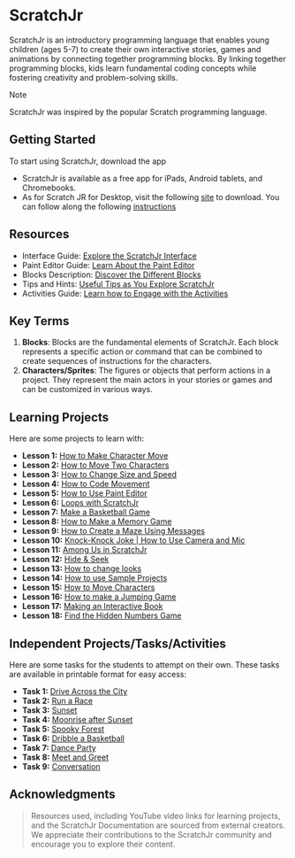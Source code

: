 # ScratchJr

ScratchJr is an introductory programming language that enables young children (ages 5-7) to create their own interactive stories, games and animations by connecting together programming blocks. By linking together programming blocks, kids learn fundamental coding concepts while fostering creativity and problem-solving skills.

> [!NOTE]
> ScratchJr was inspired by the popular Scratch programming language.

## Getting Started
To start using ScratchJr, download the app
* ScratchJr is available as a free app for iPads, Android tablets, and Chromebooks.
* As for Scratch JR for Desktop, visit the following [site](https://jfo8000.github.io/ScratchJr-Desktop/) to download. You can follow along the following [instructions](https://www.youtube.com/watch?v=Wz7LiVYL2UE)

## Resources
- Interface Guide: [Explore the ScratchJr Interface](https://scratchjr.org/learn/interface)
- Paint Editor Guide: [Learn About the Paint Editor](https://scratchjr.org/learn/paint)
- Blocks Description: [Discover the Different Blocks](https://scratchjr.org/learn/blocks)
- Tips and Hints: [Useful Tips as You Explore ScratchJr](https://scratchjr.org/learn/tips)
- Activities Guide: [Learn how to Engage with the Activities](https://www.youtube.com/watch?v=ciWPaEgscr0)

## Key Terms
1. **Blocks**: Blocks are the fundamental elements of ScratchJr. Each block represents a specific action or command that can be combined to create sequences of instructions for the characters.
2. **Characters/Sprites**: The figures or objects that perform actions in a project. They represent the main actors in your stories or games and can be customized in various ways.

## Learning Projects
Here are some projects to learn with:

* **Lesson 1:** [How to Make Character Move](https://www.youtube.com/watch?v=o5XiZpzWcNc&list=PLh-lE4JDTAZaqPLNqe4VqF4X4F5H_BLlZ&index=1)
* **Lesson 2:** [How to Move Two Characters](https://www.youtube.com/watch?v=n3crpAATPv4&list=PLh-lE4JDTAZaqPLNqe4VqF4X4F5H_BLlZ&index=2)
* **Lesson 3:** [How to Change Size and Speed](https://www.youtube.com/watch?v=iy2sB57tGHM&list=PLh-lE4JDTAZaqPLNqe4VqF4X4F5H_BLlZ&index=3)
* **Lesson 4:** [How to Code Movement](https://www.youtube.com/watch?v=X3dCPsNBing&list=PLh-lE4JDTAZaqPLNqe4VqF4X4F5H_BLlZ&index=4)
* **Lesson 5:** [How to Use Paint Editor](https://www.youtube.com/watch?v=Z98rcXsuW_4&list=PLh-lE4JDTAZaqPLNqe4VqF4X4F5H_BLlZ&index=5)
* **Lesson 6:** [Loops with ScratchJr](https://www.youtube.com/watch?v=ioumirq6ULM)
* **Lesson 7:** [Make a Basketball Game](https://www.youtube.com/watch?v=GPnuYPlSjT4&list=PLh-lE4JDTAZaqPLNqe4VqF4X4F5H_BLlZ&index=6)
* **Lesson 8:** [How to Make a Memory Game](https://www.youtube.com/watch?v=23DjeHbPYl4&list=PLh-lE4JDTAZaqPLNqe4VqF4X4F5H_BLlZ&index=7)
* **Lesson 9:** [How to Create a Maze Using Messages](https://www.youtube.com/watch?v=N254_ZF9L4w&list=PLh-lE4JDTAZaqPLNqe4VqF4X4F5H_BLlZ&index=8)
* **Lesson 10:** [Knock-Knock Joke | How to Use Camera and Mic](https://www.youtube.com/watch?v=DJ8aedIIvig&list=PLh-lE4JDTAZaqPLNqe4VqF4X4F5H_BLlZ&index=9)
* **Lesson 11:** [Among Us in ScratchJr](https://www.youtube.com/watch?v=O6bRw7j-7po&list=PLh-lE4JDTAZaqPLNqe4VqF4X4F5H_BLlZ&index=10)
* **Lesson 12:** [Hide & Seek](https://www.youtube.com/watch?v=lfYPLCN4KTY&list=PLh-lE4JDTAZaqPLNqe4VqF4X4F5H_BLlZ&index=11)
* **Lesson 13:** [How to change looks](https://www.youtube.com/watch?v=DRlxAu7VkFs&list=PLh-lE4JDTAZaqPLNqe4VqF4X4F5H_BLlZ&index=12)
* **Lesson 14:** [How to use Sample Projects](https://www.youtube.com/watch?v=jYwoiT0spcI&list=PLh-lE4JDTAZaqPLNqe4VqF4X4F5H_BLlZ&index=13)
* **Lesson 15:** [How to Move Characters](https://www.youtube.com/watch?v=Fzeg983TW3c&list=PLh-lE4JDTAZaqPLNqe4VqF4X4F5H_BLlZ&index=14)
* **Lesson 16:** [How to make a Jumping Game](https://www.youtube.com/watch?v=i-qsKTE0iKQ&list=PLh-lE4JDTAZaqPLNqe4VqF4X4F5H_BLlZ&index=15)
* **Lesson 17:** [Making an Interactive Book](https://www.youtube.com/watch?v=0KuF1AeO9YA)
* **Lesson 18:** [Find the Hidden Numbers Game](https://www.youtube.com/watch?v=WNvOvG5v84w&t=40s)

## Independent Projects/Tasks/Activities
Here are some tasks for the students to attempt on their own. These tasks are available in printable format for easy access:

* **Task 1:** [Drive Across the City](https://scratchjr.org/teach/activities/drive-across-the-city)
* **Task 2:** [Run a Race](https://scratchjr.org/teach/activities/run-a-race)
* **Task 3:** [Sunset](https://scratchjr.org/teach/activities/sunset)
* **Task 4:** [Moonrise after Sunset](https://scratchjr.org/teach/activities/moonrise-after-sunset)
* **Task 5:** [ Spooky Forest](https://scratchjr.org/teach/activities/spooky-forest)
* **Task 6:** [Dribble a Basketball](https://scratchjr.org/teach/activities/dribble-a-basketball)
* **Task 7:** [Dance Party](https://scratchjr.org/teach/activities/dance-party)
* **Task 8:** [Meet and Greet](https://scratchjr.org/teach/activities/meet-and-greet)
* **Task 9:** [Conversation](https://scratchjr.org/teach/activities/conversation)

## Acknowledgments

> Resources used, including YouTube video links for learning projects, and the ScratchJr Documentation are sourced from external creators. We appreciate their contributions to the ScratchJr community and encourage you to explore their content.
